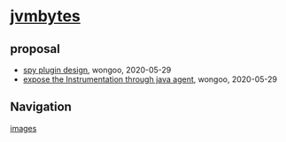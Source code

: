 # [jvmbytes](http://jvmbytes.com)

## proposal
* [spy plugin design](/proposal/spy-plugin), wongoo, 2020-05-29
* [expose the Instrumentation through java agent](/proposal/spy-agent), wongoo, 2020-05-29

## Navigation
[images](/proposal/images/)
